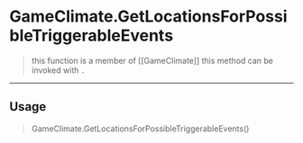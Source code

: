# GameClimate.GetLocationsForPossibleTriggerableEvents
> this function is a member of [[GameClimate]]
> this method can be invoked with `.`
-----
## Usage
> GameClimate.GetLocationsForPossibleTriggerableEvents()
